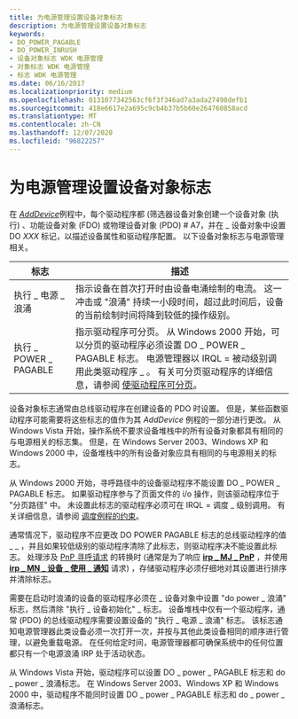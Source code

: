 ```yaml
---
title: 为电源管理设置设备对象标志
description: 为电源管理设置设备对象标志
keywords:
- DO_POWER_PAGABLE
- DO_POWER_INRUSH
- 设备对象标志 WDK 电源管理
- 对象标志 WDK 电源管理
- 标志 WDK 电源管理
ms.date: 06/16/2017
ms.localizationpriority: medium
ms.openlocfilehash: 0131077342563cf6f3f346ad7a3ada27498defb1
ms.sourcegitcommit: 418e6617e2a695c9cb4b37b5b60e264760858acd
ms.translationtype: MT
ms.contentlocale: zh-CN
ms.lasthandoff: 12/07/2020
ms.locfileid: "96822257"
---
```

# <a name="setting-device-object-flags-for-power-management"></a>为电源管理设置设备对象标志





在 [*AddDevice*](/windows-hardware/drivers/ddi/wdm/nc-wdm-driver_add_device)例程中，每个驱动程序都 (筛选器设备对象创建一个设备对象 (执行) 、功能设备对象 (FDO) 或物理设备对象 (PDO) # A7，并在 \_ 设备对象中设置 DO *XXX* 标记，以描述设备属性和驱动程序配置。 以下设备对象标志与电源管理相关。

| 标志               | 描述                                                                                                                                                                                                                                                                                                |
|--------------------|------------------------------------------------------------------------------------------------------------------------------------------------------------------------------------------------------------------------------------------------------------------------------------------------------------|
| 执行 \_ 电源 \_ 浪涌  | 指示设备在首次打开时由设备电涌绘制的电流。 这一冲击或 "浪涌" 持续一小段时间，超过此时间后，设备的当前绘制时间将降到较低的操作级别。                                                                                   |
| 执行 \_ POWER \_ PAGABLE | 指示驱动程序可分页。 从 Windows 2000 开始，可以分页的驱动程序必须设置 DO \_ POWER \_ PAGABLE 标志。 电源管理器以 IRQL = 被动级别调用此类驱动程序 \_ 。 有关可分页驱动程序的详细信息，请参阅 [使驱动程序可分页](making-drivers-pageable.md)。 |

 

设备对象标志通常由总线驱动程序在创建设备的 PDO 时设置。 但是，某些函数驱动程序可能需要将这些标志的值作为其 *AddDevice* 例程的一部分进行更改。 从 Windows Vista 开始，操作系统不要求设备堆栈中的所有设备对象都具有相同的与电源相关的标志集。 但是，在 Windows Server 2003、Windows XP 和 Windows 2000 中，设备堆栈中的所有设备对象应具有相同的与电源相关的标志。

从 Windows 2000 开始，寻呼路径中的设备驱动程序不能设置 DO \_ POWER \_ PAGABLE 标志。 如果驱动程序参与了页面文件的 i/o 操作，则该驱动程序位于 "分页路径" 中。 未设置此标志的驱动程序必须可在 IRQL = 调度 \_ 级别调用。 有关详细信息，请参阅 [调度例程的约束](../ifs/constraints-on-dispatch-routines.md)。

通常情况下，驱动程序不应更改 DO POWER PAGABLE 标志的总线驱动程序的值 \_ \_ ，并且如果较低级别的驱动程序清除了此标志，则驱动程序决不能设置此标志。 处理涉及 [PnP 寻呼请求](../storage/handling-pnp-paging-requests.md) 的转换时 (通常是为了响应 [**irp \_ MJ \_ PnP**](./irp-mj-pnp.md) ，并使用 [**irp \_ MN \_ 设备 \_ 使用 \_ 通知**](./irp-mn-device-usage-notification.md) 请求) ，存储驱动程序必须仔细地对其设置进行排序并清除标志。

需要在启动时浪涌的设备的驱动程序必须在 \_ 设备对象中设置 "do power \_ 浪涌" 标志，然后清除 "执行 \_ 设备初始化" \_ 标志。 设备堆栈中仅有一个驱动程序，通常 (PDO) 的总线驱动程序需要设置设备的 "执行 \_ 电源 \_ 浪涌" 标志。 该标志通知电源管理器此类设备必须一次打开一次，并按与其他此类设备相同的顺序进行管理，以避免重载电源。 在任何给定时间，电源管理器都可确保系统中的任何位置都只有一个电源浪涌 IRP 处于活动状态。

从 Windows Vista 开始，驱动程序可以设置 DO \_ power \_ PAGABLE 标志和 do \_ power \_ 浪涌标志。 在 Windows Server 2003、Windows XP 和 Windows 2000 中，驱动程序不能同时设置 DO \_ power \_ PAGABLE 标志和 do \_ power \_ 浪涌标志。

 

